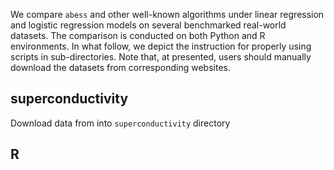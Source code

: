 We compare `abess` and other well-known algorithms under linear regression and logistic regression models on several benchmarked real-world datasets. The comparison is conducted on both Python and R environments. In what follow, we depict the instruction for properly using scripts in sub-directories. 
Note that, at presented, users should manually download the datasets from corresponding websites. 

## superconductivity
Download data from  into `superconductivity` directory

## R

